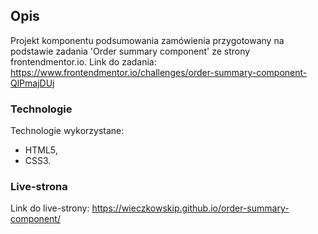 ## Opis ##
Projekt komponentu podsumowania zamówienia przygotowany na podstawie zadania 'Order summary component' ze strony frontendmentor.io.
Link do zadania: https://www.frontendmentor.io/challenges/order-summary-component-QlPmajDUj

### Technologie ###
Technologie wykorzystane:
- HTML5,
- CSS3.

### Live-strona ###
Link do live-strony: https://wieczkowskip.github.io/order-summary-component/